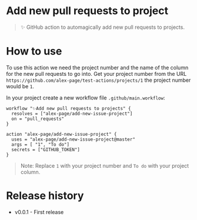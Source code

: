 # Add new pull requests to project

> ✨ GitHub action to automagically add new pull requests to projects.


# How to use

To use this action we need the project number and the name of the column for the new pull requests to go into. Get your project number from the URL `https://github.com/alex-page/test-actions/projects/1` the project number would be `1`.

In your project create a new workflow file `.github/main.workflow`:
```
workflow "✨Add new pull requests to projects" {
  resolves = ["alex-page/add-new-issue-project"]
  on = "pull_requests"
}

action "alex-page/add-new-issue-project" {
  uses = "alex-page/add-new-issue-project@master"
  args = [ "1", "To do"]
  secrets = ["GITHUB_TOKEN"]
}
```

> Note: Replace `1` with your project number and `To do` with your project column.

# Release history

- v0.0.1 - First release